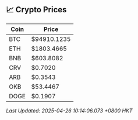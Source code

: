## 📈 Crypto Prices

| Coin | Price |
| ---- | ----- |
| BTC | $94910.1235 |
| ETH | $1803.4665 |
| BNB | $603.8082 |
| CRV | $0.7020 |
| ARB | $0.3543 |
| OKB | $53.4467 |
| DOGE | $0.1907 |

_Last Updated: 2025-04-26 10:14:06.073 +0800 HKT_